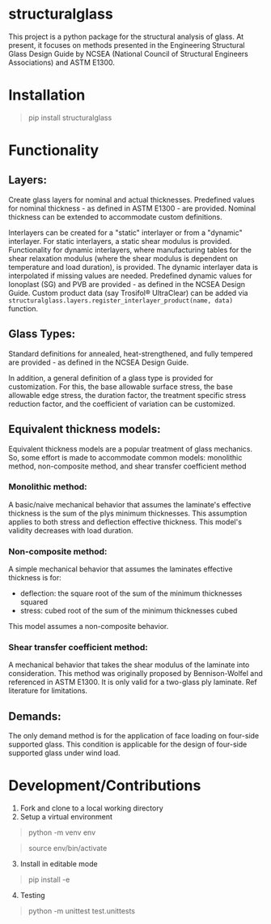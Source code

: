 # structuralglass
This project is a python package for the structural analysis of glass.
At present, it focuses on methods presented in the Engineering Structural Glass Design Guide by NCSEA
(National Council of Structural Engineers Associations) and ASTM E1300.

# Installation
> pip install structuralglass

# Functionality
## Layers:
Create glass layers for nominal and actual thicknesses. Predefined values for nominal thickness - as defined in ASTM E1300 - are provided. Nominal thickness can be extended to accommodate custom definitions.

Interlayers can be created for a "static" interlayer or from a "dynamic" interlayer. For static interlayers, a static shear modulus is provided. Functionality for dynamic interlayers, where manufacturing tables for the shear relaxation modulus (where the shear modulus is dependent on temperature and load duration), is provided. The dynamic interlayer data is interpolated if missing values are needed. Predefined dynamic values for Ionoplast (SG) and PVB are provided - as defined in the NCSEA Design Guide. Custom product data (say Trosifol® UltraClear) can be added via `structuralglass.layers.register_interlayer_product(name, data)` function.

## Glass Types:
Standard definitions for annealed, heat-strengthened, and fully tempered are provided - as defined in the NCSEA Design Guide.

In addition, a general definition of a glass type is provided for customization. For this, the base allowable surface stress, the base allowable edge stress, the duration factor, the treatment specific stress reduction factor, and the coefficient of variation can be customized.

## Equivalent thickness models:
Equivalent thickness models are a popular treatment of glass mechanics. So, some effort is made to accommodate common models: monolithic method, non-composite method, and shear transfer coefficient method

### Monolithic method:
A basic/naive mechanical behavior that assumes the laminate's effective thickness is the sum of the plys minimum thicknesses.
This assumption applies to both stress and deflection effective thickness.
This model's validity decreases with load duration.

### Non-composite method:
A simple mechanical behavior that assumes the laminates effective thickness is for:
* deflection: the square root of the sum of the minimum thicknesses squared
* stress: cubed root of the sum of the minimum thicknesses cubed

This model assumes a non-composite behavior.

### Shear transfer coefficient method:
A mechanical behavior that takes the shear modulus of the laminate into consideration.
This method was originally proposed by Bennison-Wolfel and referenced in ASTM E1300.
It is only valid for a two-glass ply laminate.
Ref literature for limitations.

## Demands:
The only demand method is for the application of face loading on four-side supported glass. This condition is applicable for the design of four-side supported glass under wind load.

# Development/Contributions
1. Fork and clone to a local working directory
2. Setup a virtual environment
> python -m venv env

> source env/bin/activate
3. Install in editable mode
> pip install -e

4. Testing
> python -m unittest test.unittests